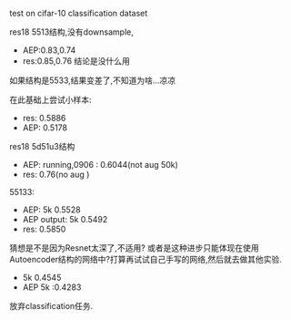 test on cifar-10 classification dataset

res18 5513结构,没有downsample,
- AEP:0.83,0.74
- res:0.85,0.76
结论是没什么用

如果结构是5533,结果变差了,不知道为啥...凉凉

在此基础上尝试小样本:
- res: 0.5886
- AEP: 0.5178

res18 5d51u3结构
- AEP: running,0906 : 0.6044(not aug 50k)
- res: 0.76(no aug )

55133:
- AEP: 5k 0.5528
- AEP output: 5k 0.5492
- res: 0.5850


猜想是不是因为Resnet太深了,不适用? 或者是这种进步只能体现在使用Autoencoder结构的网络中?打算再试试自己手写的网络,然后就去做其他实验.

- 5k 0.4545
- AEP 5k :0.4283

放弃classification任务.


